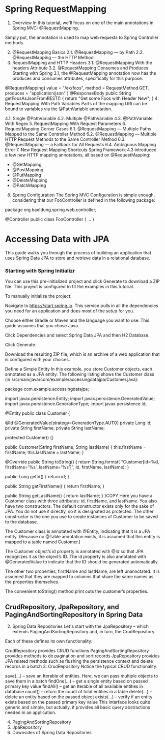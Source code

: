 # Spring RequestMapping
1. Overview
In this tutorial, we'll focus on one of the main annotations in Spring MVC: @RequestMapping.

Simply put, the annotation is used to map web requests to Spring Controller methods.

2. @RequestMapping Basics
 2.1. @RequestMapping — by Path
 2.2. @RequestMapping — the HTTP Method
3. RequestMapping and HTTP Headers
 3.1. @RequestMapping With the headers Attribute
 3.2. @RequestMapping Consumes and Produces
 Starting with Spring 3.1, the @RequestMapping annotation now has the produces and consumes attributes, specifically for this purpose:

@RequestMapping(
  value = "/ex/foos", 
  method = RequestMethod.GET, 
  produces = "application/json"
)
@ResponseBody
public String getFoosAsJsonFromREST() {
    return "Get some Foos with Header New";
}
4. RequestMapping With Path Variables
Parts of the mapping URI can be bound to variables via the @PathVariable annotation.

 4.1. Single @PathVariable
 4.2. Multiple @PathVariable
 4.3. @PathVariable With Regex
5. RequestMapping With Request Parameters
6. RequestMapping Corner Cases
 6.1. @RequestMapping — Multiple Paths Mapped to the Same Controller Method
 6.2. @RequestMapping — Multiple HTTP Request Methods to the Same Controller Method
 6.3. @RequestMapping — a Fallback for All Requests
 6.4. Ambiguous Mapping Error
 7. New Request Mapping Shortcuts
Spring Framework 4.3 introduced a few new HTTP mapping annotations, all based on @RequestMapping:

* @GetMapping
* @PostMapping
* @PutMapping
* @DeleteMapping
* @PatchMapping
8. Spring Configuration
The Spring MVC Configuration is simple enough, considering that our FooController is defined in the following package:

package org.baeldung.spring.web.controller;

@Controller
public class FooController { ... }

# Accessing Data with JPA
This guide walks you through the process of building an application that uses Spring Data JPA to store and retrieve data in a relational database.

### Starting with Spring Initializr
You can use this pre-initialized project and click Generate to download a ZIP file. This project is configured to fit the examples in this tutorial.

To manually initialize the project:

Navigate to https://start.spring.io. This service pulls in all the dependencies you need for an application and does most of the setup for you.

Choose either Gradle or Maven and the language you want to use. This guide assumes that you chose Java.

Click Dependencies and select Spring Data JPA and then H2 Database.

Click Generate.

Download the resulting ZIP file, which is an archive of a web application that is configured with your choices.

Define a Simple Entity
In this example, you store Customer objects, each annotated as a JPA entity. The following listing shows the Customer class (in src/main/java/com/example/accessingdatajpa/Customer.java):

package com.example.accessingdatajpa;

import javax.persistence.Entity;
import javax.persistence.GeneratedValue;
import javax.persistence.GenerationType;
import javax.persistence.Id;

@Entity
public class Customer {

  @Id
  @GeneratedValue(strategy=GenerationType.AUTO)
  private Long id;
  private String firstName;
  private String lastName;

  protected Customer() {}

  public Customer(String firstName, String lastName) {
    this.firstName = firstName;
    this.lastName = lastName;
  }

  @Override
  public String toString() {
    return String.format(
        "Customer[id=%d, firstName='%s', lastName='%s']",
        id, firstName, lastName);
  }

  public Long getId() {
    return id;
  }

  public String getFirstName() {
    return firstName;
  }

  public String getLastName() {
    return lastName;
  }
}COPY
Here you have a Customer class with three attributes: id, firstName, and lastName. You also have two constructors. The default constructor exists only for the sake of JPA. You do not use it directly, so it is designated as protected. The other constructor is the one you use to create instances of Customer to be saved to the database.

The Customer class is annotated with @Entity, indicating that it is a JPA entity. (Because no @Table annotation exists, it is assumed that this entity is mapped to a table named Customer.)

The Customer object’s id property is annotated with @Id so that JPA recognizes it as the object’s ID. The id property is also annotated with @GeneratedValue to indicate that the ID should be generated automatically.

The other two properties, firstName and lastName, are left unannotated. It is assumed that they are mapped to columns that share the same names as the properties themselves.

The convenient toString() method print outs the customer’s properties.

## CrudRepository, JpaRepository, and PagingAndSortingRepository in Spring Data

 2. Spring Data Repositories
Let's start with the JpaRepository – which extends PagingAndSortingRepository and, in turn, the CrudRepository.

Each of these defines its own functionality:

CrudRepository provides CRUD functions
PagingAndSortingRepository provides methods to do pagination and sort records
JpaRepository provides JPA related methods such as flushing the persistence context and delete records in a batch
3. CrudRepository
Notice the typical CRUD functionality:

save(…) – save an Iterable of entities. Here, we can pass multiple objects to save them in a batch
findOne(…) – get a single entity based on passed primary key value
findAll() – get an Iterable of all available entities in database
count() – return the count of total entities in a table
delete(…) – delete an entity based on the passed object
exists(…) – verify if an entity exists based on the passed primary key value
This interface looks quite generic and simple, but actually, it provides all basic query abstractions needed in an application.

4. PagingAndSortingRepository
5. JpaRepository
6. Downsides of Spring Data Repositories



